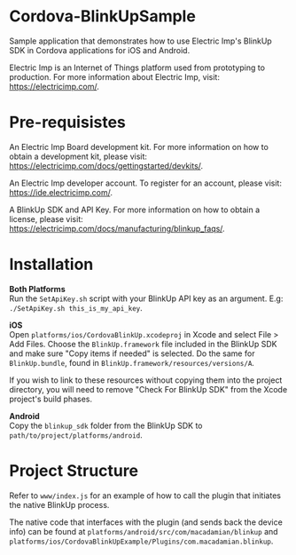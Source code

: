 # Cordova-BlinkUpSample
Sample application that demonstrates how to use Electric Imp's BlinkUp SDK in Cordova applications for iOS and Android.

Electric Imp is an Internet of Things platform used from prototyping to production. For more information about Electric Imp, visit: https://electricimp.com/. 

# Pre-requisistes
An Electric Imp Board development kit. For more information on how to obtain a development kit, please visit: https://electricimp.com/docs/gettingstarted/devkits/.

An Electric Imp developer account. To register for an account, please visit: https://ide.electricimp.com/.

A BlinkUp SDK and API Key. For more information on how to obtain a license, please visit: https://electricimp.com/docs/manufacturing/blinkup_faqs/.

# Installation
**Both Platforms**<br>
Run the `SetApiKey.sh` script with your BlinkUp API key as an argument. E.g: `./SetApiKey.sh this_is_my_api_key`.

**iOS**<br>
Open `platforms/ios/CordovaBlinkUp.xcodeproj` in Xcode and select File > Add Files. Choose the `BlinkUp.framework` file included in the BlinkUp SDK and make sure "Copy items if needed" is selected. Do the same for `BlinkUp.bundle`, found in `BlinkUp.framework/resources/versions/A`. 

If you wish to link to these resources without copying them into the project directory, you will need to remove "Check For BlinkUp SDK" from the Xcode project's build phases.

**Android**<br>
Copy the `blinkup_sdk` folder from the BlinkUp SDK to `path/to/project/platforms/android`. 

# Project Structure
Refer to `www/index.js` for an example of how to call the plugin that initiates the native BlinkUp process. 

The native code that interfaces with the plugin (and sends back the device info) can be found at `platforms/android/src/com/macadamian/blinkup` and `platforms/ios/CordovaBlinkUpExample/Plugins/com.macadamian.blinkup`.

